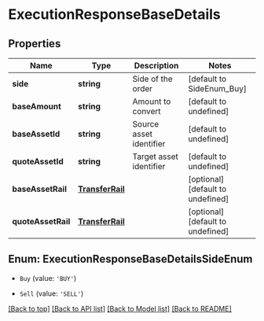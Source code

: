 # ExecutionResponseBaseDetails

## Properties

|Name | Type | Description | Notes|
|------------ | ------------- | ------------- | -------------|
|**side** | **string** | Side of the order | [default to SideEnum_Buy]|
|**baseAmount** | **string** | Amount to convert | [default to undefined]|
|**baseAssetId** | **string** | Source asset identifier | [default to undefined]|
|**quoteAssetId** | **string** | Target asset identifier | [default to undefined]|
|**baseAssetRail** | [**TransferRail**](TransferRail.md) |  | [optional] [default to undefined]|
|**quoteAssetRail** | [**TransferRail**](TransferRail.md) |  | [optional] [default to undefined]|


## Enum: ExecutionResponseBaseDetailsSideEnum


* `Buy` (value: `'BUY'`)

* `Sell` (value: `'SELL'`)





[[Back to top]](#) [[Back to API list]](../../README.md#documentation-for-api-endpoints) [[Back to Model list]](../../README.md#documentation-for-models) [[Back to README]](../../README.md)
